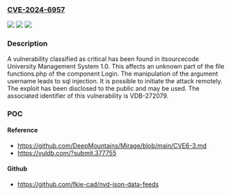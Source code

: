 ### [CVE-2024-6957](https://cve.mitre.org/cgi-bin/cvename.cgi?name=CVE-2024-6957)
![](https://img.shields.io/static/v1?label=Product&message=University%20Management%20System&color=blue)
![](https://img.shields.io/static/v1?label=Version&message=%3D%201.0%20&color=brighgreen)
![](https://img.shields.io/static/v1?label=Vulnerability&message=CWE-89%20SQL%20Injection&color=brighgreen)

### Description

A vulnerability classified as critical has been found in itsourcecode University Management System 1.0. This affects an unknown part of the file functions.php of the component Login. The manipulation of the argument username leads to sql injection. It is possible to initiate the attack remotely. The exploit has been disclosed to the public and may be used. The associated identifier of this vulnerability is VDB-272079.

### POC

#### Reference
- https://github.com/DeepMountains/Mirage/blob/main/CVE6-3.md
- https://vuldb.com/?submit.377755

#### Github
- https://github.com/fkie-cad/nvd-json-data-feeds


